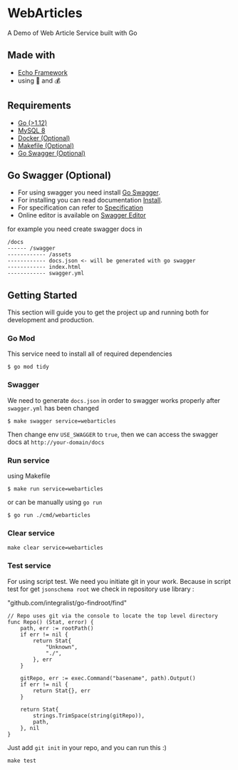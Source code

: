 # WebArticles
A Demo of Web Article Service built with Go

## Made with
- [Echo Framework](https://github.com/labstack/echo)
- using 💜 and 💰


## Requirements
- [Go (>1.12)](https://golang.org)
- [MySQL 8](https://www.mysql.com)
- [Docker (Optional)](https://www.docker.com)
- [Makefile (Optional)](https://makefiletutorial.com)
- [Go Swagger (Optional)](https://github.com/go-swagger/go-swagger)


## Go Swagger (Optional)
- For using swagger you need install [Go Swagger](https://github.com/go-swagger/go-swagger). 
- For installing you can read documentation [Install](https://goswagger.io/install.html).
- For specification can refer to [Specification](https://swagger.io/specification/)
- Online editor is available on [Swagger Editor](https://editor.swagger.io/)

for example you need create swagger docs in
```
/docs
------ /swagger
------------ /assets
------------ docs.json <- will be generated with go swagger
------------ index.html
------------ swagger.yml
```


## Getting Started
This section will guide you to get the project up and running both for development and production.


### Go Mod
This service need to install all of required dependencies
```
$ go mod tidy
```	


### Swagger
We need to generate `docs.json` in order to swagger works properly after `swagger.yml` has been changed
```
$ make swagger service=webarticles
```

Then change env `USE_SWAGGER` to `true`, then we can access the swagger docs at `http://your-domain/docs`


### Run service
using Makefile
```
$ make run service=webarticles
```
or can be manually using `go run`
```
$ go run ./cmd/webarticles
```


### Clear service
```
make clear service=webarticles
```

### Test service
For using script test. We need you initiate git in your work. Because in script test for get `jsonschema root` we check in repository use library :

"github.com/integralist/go-findroot/find"
```
// Repo uses git via the console to locate the top level directory
func Repo() (Stat, error) {
	path, err := rootPath()
	if err != nil {
		return Stat{
			"Unknown",
			"./",
		}, err
	}

	gitRepo, err := exec.Command("basename", path).Output()
	if err != nil {
		return Stat{}, err
	}

	return Stat{
		strings.TrimSpace(string(gitRepo)),
		path,
	}, nil
}
```

Just add `git init` in your repo, and you can run this :)

```
make test 
```
